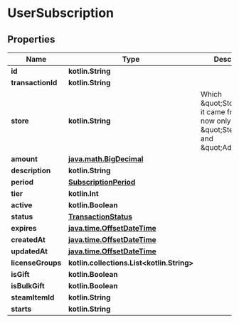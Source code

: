 
# UserSubscription

## Properties
Name | Type | Description | Notes
------------ | ------------- | ------------- | -------------
**id** | **kotlin.String** |  | 
**transactionId** | **kotlin.String** |  | 
**store** | **kotlin.String** | Which \&quot;Store\&quot; it came from. Right now only Stores are \&quot;Steam\&quot; and \&quot;Admin\&quot;. | 
**amount** | [**java.math.BigDecimal**](java.math.BigDecimal.md) |  | 
**description** | **kotlin.String** |  | 
**period** | [**SubscriptionPeriod**](SubscriptionPeriod.md) |  | 
**tier** | **kotlin.Int** |  | 
**active** | **kotlin.Boolean** |  | 
**status** | [**TransactionStatus**](TransactionStatus.md) |  | 
**expires** | [**java.time.OffsetDateTime**](java.time.OffsetDateTime.md) |  | 
**createdAt** | [**java.time.OffsetDateTime**](java.time.OffsetDateTime.md) |  | 
**updatedAt** | [**java.time.OffsetDateTime**](java.time.OffsetDateTime.md) |  | 
**licenseGroups** | **kotlin.collections.List&lt;kotlin.String&gt;** |  | 
**isGift** | **kotlin.Boolean** |  | 
**isBulkGift** | **kotlin.Boolean** |  | 
**steamItemId** | **kotlin.String** |  |  [optional]
**starts** | **kotlin.String** |  |  [optional]



